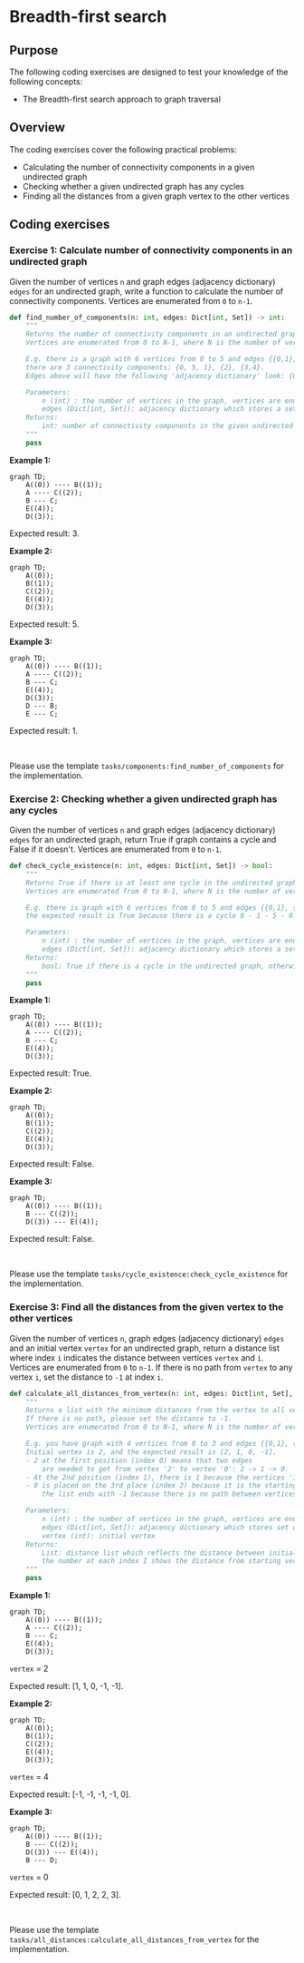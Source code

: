 # Breadth-first search

## Purpose

The following coding exercises are designed to test your knowledge of the following concepts:

* The Breadth-first search approach to graph traversal

## Overview

The coding exercises cover the following practical problems:
* Calculating the number of connectivity components in a given undirected graph
* Checking whether a given undirected graph has any cycles
* Finding all the distances from a given graph vertex to the other vertices

## Coding exercises

### Exercise 1: Calculate number of connectivity components in an undirected graph

Given the number of vertices `n` and graph edges (adjacency dictionary) `edges` for an undirected graph, write a function to calculate the number of connectivity components. Vertices are enumerated from `0` to `n-1`.

```python
def find_number_of_components(n: int, edges: Dict[int, Set]) -> int:
    """
    Returns the number of connectivity components in an undirected graph.
    Vertices are enumerated from 0 to N-1, where N is the number of vertices.

    E.g. there is a graph with 6 vertices from 0 to 5 and edges {{0,1}, {1,5}, {5,0}, {3,4}},
    there are 3 connectivity components: {0, 5, 1}, {2}, {3,4}.
    Edges above will have the following 'adjacency dictionary' look: {0: {1,5}, 1: {0}, 3: {4}, 4: {3}, 5: {0}}.

    Parameters:
        n (int) : the number of vertices in the graph, vertices are enumerated from 0 to n-1
        edges (Dict[int, Set]): adjacency dictionary which stores a set of adjacent vertices for each vertex
    Returns:
        int: number of connectivity components in the given undirected graph
    """
    pass
```

**Example 1:**
```mermaid
graph TD;
    A((0)) ---- B((1));
    A ---- C((2));
    B --- C;
    E((4));
    D((3));
```

Expected result: 3.

**Example 2:**
```mermaid
graph TD;
    A((0));
    B((1));
    C((2));
    E((4));
    D((3));
```

Expected result: 5.

**Example 3:**
```mermaid
graph TD;
    A((0)) ---- B((1));
    A ---- C((2));
    B --- C;
    E((4));
    D((3));
    D --- B;
    E --- C;
```

Expected result: 1.

<br>

Please use the template `tasks/components:find_number_of_components` for the implementation.


### Exercise 2: Checking whether a given undirected graph has any cycles

Given the number of vertices `n` and graph edges (adjacency dictionary) `edges` for an undirected graph, return True if graph contains a cycle and False if it doesn't. Vertices are enumerated from `0` to `n-1`.

```python
def check_cycle_existence(n: int, edges: Dict[int, Set]) -> bool:
    """
    Returns True if there is at least one cycle in the undirected graph.
    Vertices are enumerated from 0 to N-1, where N is the number of vertices.

    E.g. there is graph with 6 vertices from 0 to 5 and edges {{0,1}, {1,5}, {5,0}, {3,4}},
    the expected result is True because there is a cycle 0 - 1 - 5 - 0.

    Parameters:
        n (int) : the number of vertices in the graph, vertices are enumerated from 0 to n-1
        edges (Dict[int, Set]): adjacency dictionary which stores a set of adjacent vertices for each vertex
    Returns:
        bool: True if there is a cycle in the undirected graph, otherwise False
    """
    pass
```

**Example 1:**
```mermaid
graph TD;
    A((0)) ---- B((1));
    A ---- C((2));
    B --- C;
    E((4));
    D((3));
```

Expected result: True.

**Example 2:**
```mermaid
graph TD;
    A((0));
    B((1));
    C((2));
    E((4));
    D((3));
```

Expected result: False.

**Example 3:**
```mermaid
graph TD;
    A((0)) ---- B((1));
    B --- C((2));
    D((3)) --- E((4));
```

Expected result: False.

<br>

Please use the template `tasks/cycle_existence:check_cycle_existence` for the implementation.

### Exercise 3: Find all the distances from the given vertex to the other vertices

Given the number of vertices `n`, graph edges (adjacency dictionary) `edges` and an initial vertex `vertex` for an undirected graph, return a distance list  where index `i` indicates the distance between vertices `vertex` and `i`. Vertices are enumerated from `0` to `n-1`. If there is no path from `vertex` to any vertex `i`, set the distance to `-1` at index `i`.


```python
def calculate_all_distances_from_vertex(n: int, edges: Dict[int, Set], vertex: int) -> List:
    """
    Returns a list with the minimum distances from the vertex to all vertices, including itself.
    If there is no path, please set the distance to -1.
    Vertices are enumerated from 0 to N-1, where N is the number of vertices.

    E.g. you have graph with 4 vertices from 0 to 3 and edges {{0,1}, {1,2}). 
    Initial vertex is 2, and the expected result is [2, 1, 0, -1]. 
    - 2 at the first position (index 0) means that two edges 
        are needed to get from vertex '2' to vertex '0': 2 -> 1 -> 0. 
    - At the 2nd position (index 1), there is 1 because the vertices '1' and '2' are adjacent.
    - 0 is placed on the 3rd place (index 2) because it is the starting point and 
        the list ends with -1 because there is no path between vertices '2' and '3'.

    Parameters:
        n (int) : the number of vertices in the graph, vertices are enumerated from 0 to n-1
        edges (Dict[int, Set]): adjacency dictionary which stores set of adjacent vertices for each vertex
        vertex (int): initial vertex
    Returns:
        List: distance list which reflects the distance between initial vertex and all other vertices,
        the number at each index I shows the distance from starting vertex to vertex I
    """
    pass
```

**Example 1:**
```mermaid
graph TD;
    A((0)) ---- B((1));
    A ---- C((2));
    B --- C;
    E((4));
    D((3));
```
`vertex` = 2

Expected result: [1, 1, 0, -1, -1].

**Example 2:**
```mermaid
graph TD;
    A((0));
    B((1));
    C((2));
    E((4));
    D((3));
```
`vertex` = 4

Expected result: [-1, -1, -1, -1, 0].

**Example 3:**
```mermaid
graph TD;
    A((0)) ---- B((1));
    B --- C((2));
    D((3)) --- E((4));
    B --- D;
```
`vertex` = 0

Expected result: [0, 1, 2, 2, 3].

<br>

Please use the template `tasks/all_distances:calculate_all_distances_from_vertex` for the implementation.
